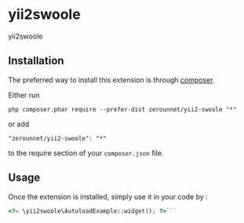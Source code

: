 yii2swoole
==========
yii2swoole

Installation
------------

The preferred way to install this extension is through [composer](http://getcomposer.org/download/).

Either run

```
php composer.phar require --prefer-dist zerounnet/yii2-swoole "*"
```

or add

```
"zerounnet/yii2-swoole": "*"
```

to the require section of your `composer.json` file.


Usage
-----

Once the extension is installed, simply use it in your code by  :

```php
<?= \yii2swoole\AutoloadExample::widget(); ?>```